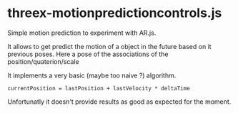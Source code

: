# threex-motionpredictioncontrols.js
Simple motion prediction to experiment with AR.js.

It allows to get predict the motion of a object in the future based on it previous poses.
Here a pose of the associations of the position/quaterion/scale

It implements a very basic (maybe too naive ?) algorithm.

```
currentPosition = lastPosition + lastVelocity * deltaTime
```

Unfortunatly it doesn't provide results as good as expected for the moment.
